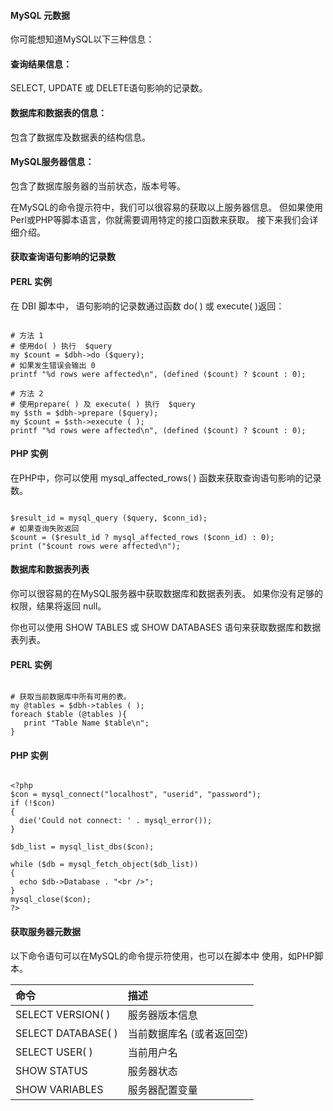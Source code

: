  
#### MySQL 元数据

 你可能想知道MySQL以下三种信息：

 



#### 查询结果信息：

 SELECT, UPDATE 或 DELETE语句影响的记录数。
 


#### 数据库和数据表的信息：

 包含了数据库及数据表的结构信息。 
 


#### MySQL服务器信息：

 包含了数据库服务器的当前状态，版本号等。
 
在MySQL的命令提示符中，我们可以很容易的获取以上服务器信息。 但如果使用Perl或PHP等脚本语言，你就需要调用特定的接口函数来获取。 接下来我们会详细介绍。 

 

#### 获取查询语句影响的记录数

 
#### PERL 实例

  在 DBI 脚本中， 语句影响的记录数通过函数 do( ) 或 execute( )返回：

 
```

# 方法 1
# 使用do( ) 执行  $query 
my $count = $dbh->do ($query);
# 如果发生错误会输出 0
printf "%d rows were affected\n", (defined ($count) ? $count : 0);

# 方法 2
# 使用prepare( ) 及 execute( ) 执行  $query 
my $sth = $dbh->prepare ($query);
my $count = $sth->execute ( );
printf "%d rows were affected\n", (defined ($count) ? $count : 0);

```
 
#### PHP 实例

 在PHP中，你可以使用 mysql_affected_rows( ) 函数来获取查询语句影响的记录数。 

 
```

$result_id = mysql_query ($query, $conn_id);
# 如果查询失败返回 
$count = ($result_id ? mysql_affected_rows ($conn_id) : 0);
print ("$count rows were affected\n");

```
 

#### 数据库和数据表列表

 你可以很容易的在MySQL服务器中获取数据库和数据表列表。 如果你没有足够的权限，结果将返回 null。

 你也可以使用 SHOW TABLES 或 SHOW DATABASES 语句来获取数据库和数据表列表。

 
#### PERL 实例

 
```

# 获取当前数据库中所有可用的表。
my @tables = $dbh->tables ( );
foreach $table (@tables ){
   print "Table Name $table\n";
}

```
 
#### PHP 实例

 
```

<?php
$con = mysql_connect("localhost", "userid", "password");
if (!$con)
{
  die('Could not connect: ' . mysql_error());
}

$db_list = mysql_list_dbs($con);

while ($db = mysql_fetch_object($db_list))
{
  echo $db->Database . "<br />";
}
mysql_close($con);
?>

```
 

#### 获取服务器元数据

 以下命令语句可以在MySQL的命令提示符使用，也可以在脚本中 使用，如PHP脚本。

 

|命令|描述|
|:--|:--|
|SELECT VERSION( )|服务器版本信息|
|SELECT DATABASE( )|当前数据库名 (或者返回空)|
|SELECT USER( )|当前用户名|
|SHOW STATUS|服务器状态|
|SHOW VARIABLES|服务器配置变量|




